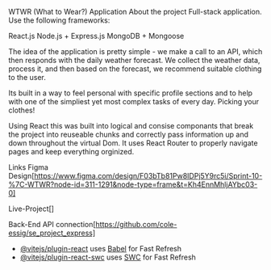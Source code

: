 WTWR (What to Wear?) Application
About the project
Full-stack application. Use the following frameworks:

React.js
Node.js + Express.js
MongoDB + Mongoose

The idea of the application is pretty simple - we make a call to an API, which then responds with the daily weather forecast. We collect the weather data, process it, and then based on the forecast, we recommend suitable clothing to the user.

Its built in a way to feel personal with specific profile sections and to help with one of the simpliest yet most complex tasks of every day. Picking your clothes!

Using React this was built into logical and consise componants that break the project into reuseable chunks and correctly pass information up and down throughout the virtual Dom. It uses React Router to properly navigate pages and keep everything orginized.

Links
Figma Design[https://www.figma.com/design/F03bTb81Pw8IDPj5Y9rc5i/Sprint-10-%7C-WTWR?node-id=311-1291&node-type=frame&t=Kh4EnnMhljAYbc03-0]

Live-Project[]

Back-End API connection[https://github.com/cole-essig/se_project_express]

- [@vitejs/plugin-react](https://github.com/vitejs/vite-plugin-react/blob/main/packages/plugin-react/README.md) uses [Babel](https://babeljs.io/) for Fast Refresh
- [@vitejs/plugin-react-swc](https://github.com/vitejs/vite-plugin-react-swc) uses [SWC](https://swc.rs/) for Fast Refresh
